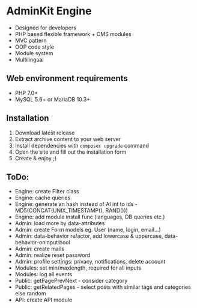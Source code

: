 # AdminKit Engine
* Designed for developers
* PHP based flexible framework + CMS modules
* MVC pattern
* OOP code style
* Module system
* Multilingual

## Web environment requirements
* PHP 7.0+
* MySQL 5.6+ or MariaDB 10.3+

## Installation
1. Download latest release
2. Extract archive content to your web server
3. Install dependencies with `composer upgrade` command
4. Open the site and fill out the installation form
5. Create & enjoy ;)

## ToDo:
* Engine: create Filter class
* Engine: cache queries
* Engine: generate an hash instead of AI int to ids - MD5(CONCAT(UNIX_TIMESTAMP(), RAND()))
* Engine: add module install func (languages, DB queries etc.)
* Admin: load more by data-attributes
* Admin: create Form models eg. User (name, login, email...)
* Admin: data-behavior refactor, add lowercase & uppercase, data-behavior-oninput:bool
* Admin: create mails
* Admin: realize reset password
* Admin: profile settings: privacy, notifications, delete account
* Modules: set min/maxlength, required for all inputs
* Modules: log all events
* Public: getPagePrevNext - consider category
* Public: getRelatedPages - select posts with similar tags and categories else random
* API: create API module
